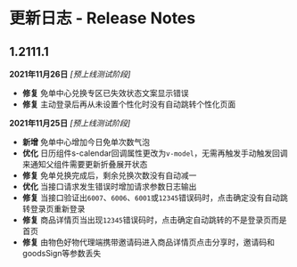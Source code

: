 # 更新日志 - Release Notes

## 1.2111.1

**2021年11月26日** *[预上线测试阶段]*

+ **修复** 免单中心兑换专区已失效状态文案显示错误
+ **修复** 主动登录后再从未设置个性化时没有自动跳转个性化页面

**2021年11月25日** *[预上线测试阶段]*

+ **新增** 免单中心增加今日免单次数气泡
+ **优化** 日历组件s-calendar回调属性更改为`v-model`，无需再触发手动触发回调来通知父组件需要更新折叠展开状态
+ **修复** 免单兑换完成后，剩余兑换次数没有自动减一
+ **优化** 当接口请求发生错误时增加请求参数日志输出
+ **修复** 当接口验证出`6007`、`6006`、`6001`或`12345`错误码时，点击确定没有自动跳转登录页重新登录
+ **修复** 商品详情页当出现`12345`错误码时，点击确定自动跳转的不是登录页而是首页
+ **修复** 由物色好物代理端携带邀请码进入商品详情页点击分享时，邀请码和goodsSign等参数丢失